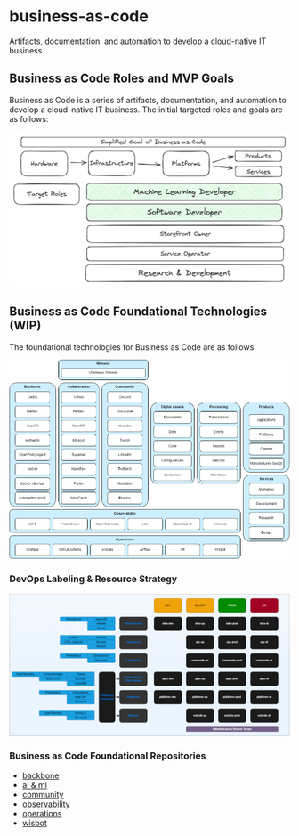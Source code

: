 # business-as-code
Artifacts, documentation, and automation to develop a cloud-native IT business

## Business as Code Roles and MVP Goals

Business as Code is a series of artifacts, documentation, and automation to develop a cloud-native IT business. The initial targeted roles and goals are as follows:

![Business as Code Roles](.images/roles-outcomes.png)

## Business as Code Foundational Technologies (WIP)

The foundational technologies for Business as Code are as follows:

![Business as Code Foundational Technologies](.images/reference-architecture.drawio.png)

### DevOps Labeling & Resource Strategy

![DevOps Labeling & Resource Strategy](.diagrams/devops.drawio.png)

### Business as Code Foundational Repositories
   - [backbone](https://github.com/uhstray-io/backbone)
   - [ai & ml](https://github.com/uhstray-io/ainml)
   - [community](https://github.com/uhstray-io/community)
   - [observability](https://github.com/uhstray-io/o11y)
   - [operations](https://github.com/uhstray-io/ops)
   - [wisbot](https://github.com/uhstray-io/wisbot)
